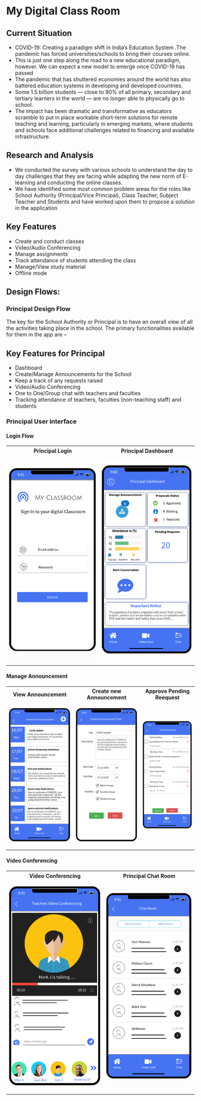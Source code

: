 # My Digital Class Room



## Current Situation 
- COVID-19: Creating a paradigm shift in India’s Education System .The pandemic has forced universities/schools to bring their courses online.
- This is just one step along the road to a new educational paradigm, however. We can expect a new model to emerge once COVID-19 has passed
- The pandemic that has shuttered economies around the world has also battered education systems in developing and developed countries.
- Some 1.5 billion students — close to 90% of all primary, secondary and tertiary learners in the world — are no longer able to physically go to school.
- The impact has been dramatic and transformative as educators scramble to put in place workable short-term solutions for remote teaching and learning, particularly in emerging markets, where students and schools face additional challenges related to financing and available infrastructure.

##  Research and Analysis
- We conducted the survey with various schools to understand the day to day challenges that they are facing while adapting the new norm of E-learning and conducting the online classes. 
- We have identified some most common problem areas for the roles like School Authority (Principal/Vice Principal), Class Teacher, Subject Teacher and Students and have worked upon them to propose a solution in the application


##  Key Features 

-	Create and conduct classes
-	Video/Audio Conferencing
-	Manage assignments 
-	Track attendance of students attending the class
-	Manage/View study material
- Offline mode 


## Design Flows:
 ### Principal Design Flow
 The key for the School Authority or Principal is to have an overall view of all the activities taking place in the school. The primary functionalities available for them in the app are –
##  Key Features for Principal
-	Dashboard 
- Create/Manage Announcements for the School
-	Keep a track of any requests raised
- Video/Audio Conferencing
-	One to One/Group chat with teachers and faculties
-	Tracking attendance of teachers, faculties (non-teaching staff) and students

 ### Principal User Interface

#### Login Flow

 <table>
 <th>Principal Login</th>
  <th>Principal Dashboard</th>
 <tr>
   <td>
  
   ![](/images/Login_Page_-_Principal.png)
   </td>
  <td>
   
 ![](/images/Dashboard_-_Principal.png)
   
   </td>
</tr>
</table>

#### Manage Announcement 
 <table>
 <th>View Announcement</th>
 <th>Create new Announcement</th>
  <th>Approve Pending Reequest</th>

 <tr>
   <td>
  
   ![](/images/View_Announcements_-_Principal.png)
   </td>
  <td>
   
 ![](/images/Create_Announcement_-_Teacher.png)
   
   </td>
     <td>
   
 ![](/images/Approve_leaves_-_Teacher.png)
   
   </td>
</tr>
</table>

#### Video Conferencing
 <table>
 <th>Video Conferencing</th>
 <th>Principal Chat Room</th>
 <tr>
   <td>
  
   ![](/images/Video_conf.png)
   
  </td>
 <td>
  
   ![](/images/Chat_Room_-_Principal.png)
   
  </td>
</tr>
</table>
